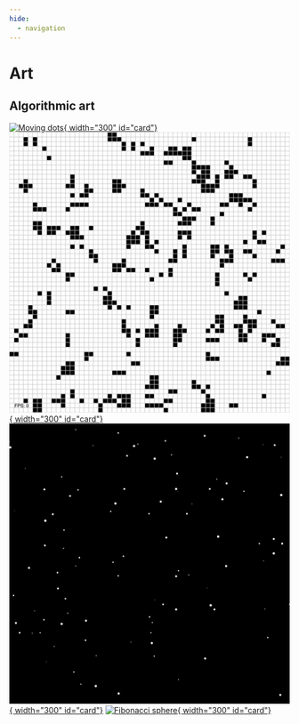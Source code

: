 ```yaml
---
hide:
  - navigation
---
```

# Art

## Algorithmic art

[![Moving dots](moving_dots.gif "Moving dots"){ width="300" id="card"}](./moving_dots/index.html)
[![Game of life](game_of_life.gif "Game of life"){ width="300" id="card"}](./game_of_life/index.html)
[![Brownian motion](brownian_motion.gif "Brownian motion"){ width="300" id="card"}](./brownian_motion/index.html)
[![Fibonacci sphere](fibonacci_sphere.gif "Fibonacci sphere"){ width="300" id="card"}](./fibonacci_sphere/index.html)
